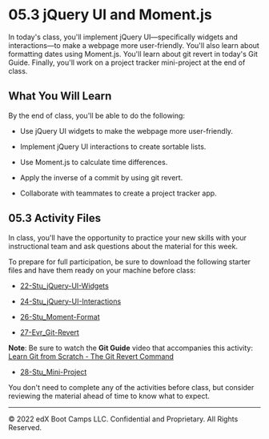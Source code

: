 # 05.3 jQuery UI and Moment.js
In today's class, you'll implement jQuery UI—specifically widgets and interactions—to make a webpage more user-friendly. You'll also learn about formatting dates using Moment.js. You'll learn about git revert in today's Git Guide. Finally, you'll work on a project tracker mini-project at the end of class.

## What You Will Learn
By the end of class, you'll be able to do the following:

* Use jQuery UI widgets to make the webpage more user-friendly.

* Implement jQuery UI interactions to create sortable lists.

* Use Moment.js to calculate time differences.

* Apply the inverse of a commit by using git revert.

* Collaborate with teammates to create a project tracker app.

## 05.3 Activity Files
In class, you'll have the opportunity to practice your new skills with your instructional team and ask questions about the material for this week.

To prepare for full participation, be sure to download the following starter files and have them ready on your machine before class:
* [22-Stu_jQuery-UI-Widgets](https://static.fullstack-bootcamp.com/lesson-files/05-Third-Party-APIs/22-Stu_jQuery-UI-Widgets.zip)

* [24-Stu_jQuery-UI-Interactions](https://static.fullstack-bootcamp.com/lesson-files/05-Third-Party-APIs/24-Stu_jQuery-UI-Interactions.zip)

* [26-Stu_Moment-Format](https://static.fullstack-bootcamp.com/lesson-files/05-Third-Party-APIs/26-Stu_Moment-Format.zip)

* [27-Evr_Git-Revert](https://static.fullstack-bootcamp.com/lesson-files/05-Third-Party-APIs/27-Evr_Git-Revert.zip)

**Note**: Be sure to watch the **Git Guide** video that accompanies this activity: [Learn Git from Scratch - The Git Revert Command](https://www.youtube.com/watch?v=U3uwMr3u2Q4)

* [28-Stu_Mini-Project](https://static.fullstack-bootcamp.com/lesson-files/05-Third-Party-APIs/28-Stu_Mini-Project.zip)

You don't need to complete any of the activities before class, but consider reviewing the material ahead of time to know what to expect.

---
© 2022 edX Boot Camps LLC. Confidential and Proprietary. All Rights Reserved.
